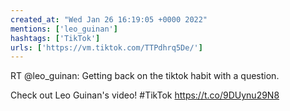 ```yaml
---
created_at: "Wed Jan 26 16:19:05 +0000 2022"
mentions: ['leo_guinan']
hashtags: ['TikTok']
urls: ['https://vm.tiktok.com/TTPdhrq5De/']
---
```


RT @leo_guinan: Getting back on the tiktok habit with a question.

Check out Leo Guinan's video! #TikTok https://t.co/9DUynu29N8